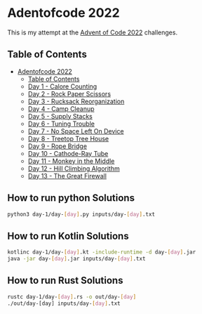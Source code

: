 # Adentofcode 2022
This is my attempt at the [Advent of Code 2022](https://adventofcode.com/2022) challenges.

## Table of Contents
- [Adentofcode 2022](https://adventofcode.com/2022)
  - [Table of Contents](#table-of-contents)
  - [Day 1 - Calore Counting](./day-01)
  - [Day 2 - Rock Paper Scissors](./day-02)
  - [Day 3 - Rucksack Reorganization](./day-03)
  - [Day 4 - Camp Cleanup](./day-04)
  - [Day 5 - Supply Stacks](./day-05)
  - [Day 6 - Tuning Trouble](./day-06)
  - [Day 7 - No Space Left On Device](./day-07)
  - [Day 8 - Treetop Tree House](./day-08)
  - [Day 9 - Rope Bridge](./day-09)
  - [Day 10 - Cathode-Ray Tube](./day-10)
  - [Day 11 - Monkey in the Middle](./day-11)
  - [Day 12 - Hill Climbing Algorithm](./day-12)
  - [Day 13 - The Great Firewall](./day-13)


## How to run python Solutions

```bash
python3 day-1/day-[day].py inputs/day-[day].txt
```

## How to run Kotlin Solutions

```bash
kotlinc day-1/day-[day].kt -include-runtime -d day-[day].jar
java -jar day-[day].jar inputs/day-[day].txt
```

## How to run Rust Solutions

```bash
rustc day-1/day-[day].rs -o out/day-[day]
./out/day-[day] inputs/day-[day].txt
```
